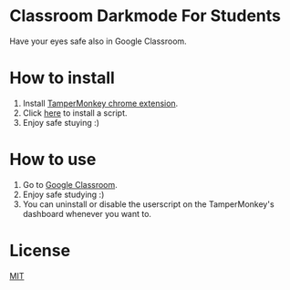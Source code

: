 # Classroom Darkmode For Students
Have your eyes safe also in Google Classroom.

# How to install
1. Install [TamperMonkey chrome extension](https://chrome.google.com/webstore/detail/tampermonkey/dhdgffkkebhmkfjojejmpbldmpobfkfo).
1. Click [here](https://github.com/mtripg6666tdr/ClassroomDarkmodeForStudents/raw/master/ClassroomDarkmodeForStudents.user.js) to install a script.
1. Enjoy safe stuying :)

# How to use
1. Go to [Google Classroom](https://classroom.google.com).
1. Enjoy safe studying :)
1. You can uninstall or disable the userscript on the TamperMonkey's dashboard whenever you want to.

# License
[MIT](LICENSE)